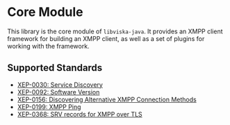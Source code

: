 Core Module
===========

This library is the core module of `libviska-java`. It provides an XMPP client
framework for building an XMPP client, as well as a set of plugins for working
with the framework.

Supported Standards
-------------------

  * [XEP-0030: Service Discovery](https://xmpp.org/extensions/xep-0030.html)
  * [XEP-0092: Software Version](https://xmpp.org/extensions/xep-0092.html)
  * [XEP-0156: Discovering Alternative XMPP Connection Methods](https://xmpp.org/extensions/xep-0156.html)
  * [XEP-0199: XMPP Ping](https://xmpp.org/extensions/xep-0199.html)
  * [XEP-0368: SRV records for XMPP over TLS](https://xmpp.org/extensions/xep-0368.html)